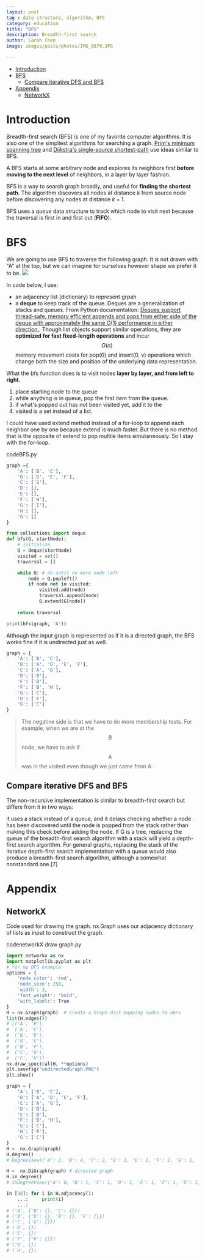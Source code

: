 ```yaml
---
layout: post
tag : data structure, algorithm, BFS
category: education
title: "BFS"
description: Breadth-first search
author: Sarah Chen
image: images/posts/photos/IMG_0870.JPG

---
```


- [Introduction](#introduction)
- [BFS](#bfs)
  - [Compare iterative DFS and BFS](#compare-iterative-dfs-and-bfs)
- [Appendix](#appendix)
  - [NetworkX](#networkx)

# Introduction

Breadth-first search (BFS) is one of my favorite computer algorithms. It is also one of the simpliest algorithms for searching a graph.  [Prim's minimum spanning tree](2022-07-15-1-Minimum-spanning-tree-1.md) and [Dijkstra's single-source shortest-path](2022-07-18-1-Dijkstra-algorithm-shortest-path-between.md) use ideas similar to BFS.  


A BFS starts at some arbitrary node and explores its neighbors first **before moving to the next level** of neighbors, in a layer by layer fashion. 

BFS is a way to search graph broadly, and useful for **finding the shortest path**.  The algorithm discovers all nodes at distance $k$ from source node before discovering any nodes at distance $k+1$. 

BFS uses a *queue* data structure to track which node to visit next because the traversal is first in and first out (**FIFO**).  

# BFS

We are going to use BFS to traverse the following graph.  It is not drawn with "A" at the top, but we can imagine for ourselves however shape we prefer it to be. 
![](../images/undirectedGraph.PNG)

In code below, I use:
* an adjacency list (dictionary) to represent grpah
* a **deque** to keep track of the queue.  Deques are a generalization of stacks and queues.  From Python documentation: [Deques support thread-safe, memory efficient appends and pops from either side of the deque with approximately the same O(1) performance in either direction.](https://docs.python.org/3/library/collections.html#deque-objects).     Though list objects support similar operations, they are **optimized for fast fixed-length operations** and incur $$O(n)$$ memory movement costs for <span class="coding">pop(0)</span> and <span class="coding">insert(0, v)</span> operations which change both the size and position of the underlying data representation.

What the <span class="coding">bfs</span> function does is to visit nodes **layer by layer, and from left to right**. 

1. place starting node to the queue
2. while anything is in queue, pop the first item from the queue. 
3. if what's popped out has not been visited yet, add it to the
4.  <span class="coding">visited</span> is a set instead of a list. 


I could have used <span class="coding">extend</span> method instead of a for-loop to append each neighbor one by one because <span class="coding">extend</span> is much faster.  But there is no method that is the opposite of <span class="coding">extend</span> to pop multile items simutaneously.   So I stay with the for-loop. 

<div class="code-head"><span>code</span>BFS.py</div>

```python
graph ={
    'A': ['B', 'C'],
    'B': ['D', 'E', 'F'],
    'C': ['G'],
    'D': [],
    'E': [],
    'F': ['H'],
    'G': ['I'],
    'H': [],
    'G': []
}

from collections import deque
def bfs(G, startNode):
    # initialize
    Q = deque(startNode)
    visited = set()
    traversal = []

    while Q: # do until no more node left
        node = Q.popleft()
        if node not in visited:
            visited.add(node)
            traversal.append(node)
            Q.extend(G[node])
        
    return traversal

print(bfs(graph, 'A'))
``` 
Although the input graph is represented as if it is a directed graph, the BFS works fine if it is undirected just as well.  
```python
graph = {
    'A': ['B', 'C'],
    'B': ['A', 'D', 'E', 'F'],
    'C': ['A', 'G'],
    'D': ['B'],
    'E': ['B'],
    'F': ['B', 'H'],
    'G': ['C'],
    'H': ['F'],
    'G': ['C']
}
```
> The negative side is that we have to do more membership tests.  For example, when we are at the $$B$$ node, we have to ask if $$A$$ was in the <span class="coding">visited</span> even though we just came from A. 

## Compare iterative DFS and BFS

The non-recursive implementation is similar to breadth-first search but differs from it in two ways:

it uses a stack instead of a queue, and
it delays checking whether a node has been discovered until the node is popped from the stack rather than making this check before adding the node.
If G is a tree, replacing the queue of the breadth-first search algorithm with a stack will yield a depth-first search algorithm. For general graphs, replacing the stack of the iterative depth-first search implementation with a queue would also produce a breadth-first search algorithm, although a somewhat nonstandard one.[7]

# Appendix

## NetworkX
Code used for drawing the graph.  <span class="coding">nx.Graph</span> uses our adjacency dictionary of lists as input to construct the graph. 

<div class="code-head"><span>code</span>networkX draw graph.py</div>

```python
import networkx as nx
import matplotlib.pyplot as plt
# for my BFS example
options = {
    'node_color': 'red',
    'node_size': 250,
    'width': 3,
    'font_weight': 'bold',
    'with_labels': True
}
H = nx.Graph(graph)  # create a Graph dict mapping nodes to nbrs
list(H.edges())
# [('A', 'B'),
#  ('A', 'C'),
#  ('B', 'D'),
#  ('B', 'E'),
#  ('B', 'F'),
#  ('C', 'G'),
#  ('F', 'H')]
nx.draw_spectral(H, **options)
plt.savefig("undirectedGraph.PNG")
plt.show()
```

```python
graph = {
    'A': ['B', 'C'],
    'B': ['A', 'D', 'E', 'F'],
    'C': ['A', 'G'],
    'D': ['B'],
    'E': ['B'],
    'F': ['B', 'H'],
    'G': ['C'],
    'H': ['F'],
    'G': ['C']
}
H =  nx.Graph(graph) 
H.degree()
# DegreeView({'A': 2, 'B': 4, 'C': 2, 'D': 1, 'E': 1, 'F': 2, 'G': 1, 'H': 1})
```


```python
H =  nx.DiGraph(graph) # directed graph
H.in_degree()
# InDegreeView({'A': 0, 'B': 1, 'C': 1, 'D': 1, 'E': 1, 'F': 1, 'G': 1, 'H': 1})

In [38]: for i in H.adjacency():
    ...:     print(i)
    ...:
# ('A', {'B': {}, 'C': {}})
# ('B', {'D': {}, 'E': {}, 'F': {}})
# ('C', {'G': {}})
# ('D', {})
# ('E', {})
# ('F', {'H': {}})
# ('G', {})
# ('H', {})
```